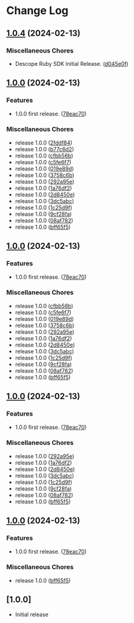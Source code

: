 # Change Log

## [1.0.4](https://github.com/descope/descope-ruby-sdk/compare/descope/v1.0.0...descope/v1.0.4) (2024-02-13)


### Miscellaneous Chores

* Descope Ruby SDK Initial Release. ([d045e0f](https://github.com/descope/descope-ruby-sdk/commit/d045e0fab482789c6579855b9af4d7e8b6928ab4))

## [1.0.0](https://github.com/descope/descope-ruby-sdk/compare/descope-v1.0.0...descope/v1.0.0) (2024-02-13)


### Features

* 1.0.0 first release. ([78eac70](https://github.com/descope/descope-ruby-sdk/commit/78eac70ed7c10cc11bf5ce7d1b5b75f6f7b7041b))


### Miscellaneous Chores

* release 1.0.0 ([2fddf84](https://github.com/descope/descope-ruby-sdk/commit/2fddf8499338ddddee2147de86899286a3bccde6))
* release 1.0.0 ([b77c6d2](https://github.com/descope/descope-ruby-sdk/commit/b77c6d28c691c3c924b4e862af4c2c5dbf78501c))
* release 1.0.0 ([cfbb56b](https://github.com/descope/descope-ruby-sdk/commit/cfbb56ba352b454e83cce796d3397e9a58e62617))
* release 1.0.0 ([c5fe6f7](https://github.com/descope/descope-ruby-sdk/commit/c5fe6f757a2a539e32a88665680448ce06d8354a))
* release 1.0.0 ([019e89d](https://github.com/descope/descope-ruby-sdk/commit/019e89d34a08b359f7953ca4a48cd03c93817d7f))
* release 1.0.0 ([3758c6b](https://github.com/descope/descope-ruby-sdk/commit/3758c6b99ef0992e6ed02d9eec092102680403e5))
* release 1.0.0 ([292a95e](https://github.com/descope/descope-ruby-sdk/commit/292a95e393c44b525a212da91de91736573e59f3))
* release 1.0.0 ([1a76df2](https://github.com/descope/descope-ruby-sdk/commit/1a76df21650ea34ac447381fb97da94bacf234d0))
* release 1.0.0 ([2d8450e](https://github.com/descope/descope-ruby-sdk/commit/2d8450e24a0b81196e083ddd588562a300bfa5f1))
* release 1.0.0 ([3dc5abc](https://github.com/descope/descope-ruby-sdk/commit/3dc5abc9e0f64e7b950b01e84098d6eccce649c3))
* release 1.0.0 ([1c25d9f](https://github.com/descope/descope-ruby-sdk/commit/1c25d9f07f7f2d34474db8e471e80bba70bf1ee4))
* release 1.0.0 ([9cf28fa](https://github.com/descope/descope-ruby-sdk/commit/9cf28fac2f1e2b0d026a1ecfd1103caa8feaf35d))
* release 1.0.0 ([08af782](https://github.com/descope/descope-ruby-sdk/commit/08af782c6915abcf2c3c6dcf02446951787ca290))
* release 1.0.0 ([bff65f5](https://github.com/descope/descope-ruby-sdk/commit/bff65f52b4f618e1b26c3a16639cfea0762dfcc7))

## [1.0.0](https://github.com/descope/descope-ruby-sdk/compare/descope-v1.0.0...descope/v1.0.0) (2024-02-13)


### Features

* 1.0.0 first release. ([78eac70](https://github.com/descope/descope-ruby-sdk/commit/78eac70ed7c10cc11bf5ce7d1b5b75f6f7b7041b))


### Miscellaneous Chores

* release 1.0.0 ([cfbb56b](https://github.com/descope/descope-ruby-sdk/commit/cfbb56ba352b454e83cce796d3397e9a58e62617))
* release 1.0.0 ([c5fe6f7](https://github.com/descope/descope-ruby-sdk/commit/c5fe6f757a2a539e32a88665680448ce06d8354a))
* release 1.0.0 ([019e89d](https://github.com/descope/descope-ruby-sdk/commit/019e89d34a08b359f7953ca4a48cd03c93817d7f))
* release 1.0.0 ([3758c6b](https://github.com/descope/descope-ruby-sdk/commit/3758c6b99ef0992e6ed02d9eec092102680403e5))
* release 1.0.0 ([292a95e](https://github.com/descope/descope-ruby-sdk/commit/292a95e393c44b525a212da91de91736573e59f3))
* release 1.0.0 ([1a76df2](https://github.com/descope/descope-ruby-sdk/commit/1a76df21650ea34ac447381fb97da94bacf234d0))
* release 1.0.0 ([2d8450e](https://github.com/descope/descope-ruby-sdk/commit/2d8450e24a0b81196e083ddd588562a300bfa5f1))
* release 1.0.0 ([3dc5abc](https://github.com/descope/descope-ruby-sdk/commit/3dc5abc9e0f64e7b950b01e84098d6eccce649c3))
* release 1.0.0 ([1c25d9f](https://github.com/descope/descope-ruby-sdk/commit/1c25d9f07f7f2d34474db8e471e80bba70bf1ee4))
* release 1.0.0 ([9cf28fa](https://github.com/descope/descope-ruby-sdk/commit/9cf28fac2f1e2b0d026a1ecfd1103caa8feaf35d))
* release 1.0.0 ([08af782](https://github.com/descope/descope-ruby-sdk/commit/08af782c6915abcf2c3c6dcf02446951787ca290))
* release 1.0.0 ([bff65f5](https://github.com/descope/descope-ruby-sdk/commit/bff65f52b4f618e1b26c3a16639cfea0762dfcc7))

## [1.0.0](https://github.com/descope/descope-ruby-sdk/compare/descope-v1.0.0...descope/v1.0.0) (2024-02-13)


### Features

* 1.0.0 first release. ([78eac70](https://github.com/descope/descope-ruby-sdk/commit/78eac70ed7c10cc11bf5ce7d1b5b75f6f7b7041b))


### Miscellaneous Chores

* release 1.0.0 ([292a95e](https://github.com/descope/descope-ruby-sdk/commit/292a95e393c44b525a212da91de91736573e59f3))
* release 1.0.0 ([1a76df2](https://github.com/descope/descope-ruby-sdk/commit/1a76df21650ea34ac447381fb97da94bacf234d0))
* release 1.0.0 ([2d8450e](https://github.com/descope/descope-ruby-sdk/commit/2d8450e24a0b81196e083ddd588562a300bfa5f1))
* release 1.0.0 ([3dc5abc](https://github.com/descope/descope-ruby-sdk/commit/3dc5abc9e0f64e7b950b01e84098d6eccce649c3))
* release 1.0.0 ([1c25d9f](https://github.com/descope/descope-ruby-sdk/commit/1c25d9f07f7f2d34474db8e471e80bba70bf1ee4))
* release 1.0.0 ([9cf28fa](https://github.com/descope/descope-ruby-sdk/commit/9cf28fac2f1e2b0d026a1ecfd1103caa8feaf35d))
* release 1.0.0 ([08af782](https://github.com/descope/descope-ruby-sdk/commit/08af782c6915abcf2c3c6dcf02446951787ca290))
* release 1.0.0 ([bff65f5](https://github.com/descope/descope-ruby-sdk/commit/bff65f52b4f618e1b26c3a16639cfea0762dfcc7))

## [1.0.0](https://github.com/descope/descope-ruby-sdk/compare/descope-v1.0.0...descope/v1.0.0) (2024-02-13)


### Features

* 1.0.0 first release. ([78eac70](https://github.com/descope/descope-ruby-sdk/commit/78eac70ed7c10cc11bf5ce7d1b5b75f6f7b7041b))


### Miscellaneous Chores

* release 1.0.0 ([bff65f5](https://github.com/descope/descope-ruby-sdk/commit/bff65f52b4f618e1b26c3a16639cfea0762dfcc7))

## [1.0.0]
- Initial release
